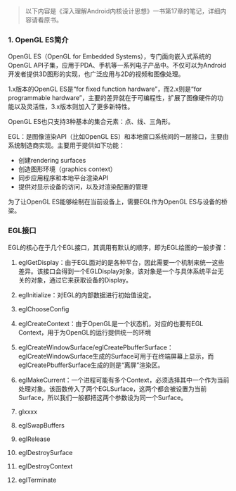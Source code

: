 > 以下内容是《深入理解Android内核设计思想》一书第17章的笔记，详细内容请看原书。

### 1. OpenGL ES简介

OpenGL ES（OpenGL for Embedded Systems），专门面向嵌入式系统的OpenGL API子集，应用于PDA、手机等一系列电子产品中。不仅可以为Android开发者提供3D图形的实现，也广泛应用与2D的视频和图像处理。

1.x版本的OpenGL ES是“for fixed function hardware”，而2.x则是“for programmable hardware”，主要的差异就在于可编程性，扩展了图像硬件的功能以及灵活性，3.x版本则加入了更多新特性。

OpenGL ES也只支持3种基本的集合元素：点、线、三角形。

EGL：是图像渲染API（比如OpenGL ES）和本地窗口系统间的一层接口，主要由系统制造商实现。主要用于提供如下功能：

- 创建rendering surfaces
- 创造图形环境（graphics context）
- 同步应用程序和本地平台渲染API
- 提供对显示设备的访问，以及对渲染配置的管理

为了让OpenGL ES能够绘制在当前设备上，需要EGL作为OpenGL ES与设备的桥梁。

### EGL接口

EGL的核心在于几个EGL接口，其调用有默认的顺序，即为EGL绘图的一般步骤：

1. eglGetDisplay：由于EGL面对的是各种平台，因此需要一个机制来统一这些差异。该接口会得到一个EGLDisplay对象，该对象是一个与具体系统平台无关的对象，通过它来获取设备的Display。

2. eglInitialize：对EGL的内部数据进行初始值设定。

3. eglChooseConfig

4. eglCreateContext：由于OpenGL是一个状态机，对应的也要有EGL Context，用于为OpenGL的运行提供统一的环境

5. eglCreateWindowSurface/eglCreatePbufferSurface：eglCreateWindowSurface生成的Surface可用于在终端屏幕上显示，而eglCreatePbufferSurface生成的则是“离屏”渲染区。

6. eglMakeCurrent：一个进程可能有多个Context，必须选择其中一个作为当前处理对象。该函数传入了两个EGLSurface，这两个都会被设置为当前Surface，所以我们一般都把这两个参数设为同一个Surface。

7. glxxxx

8. eglSwapBuffers

9. eglRelease

10. eglDestroySurface

11. eglDestroyContext

12. eglTerminate
